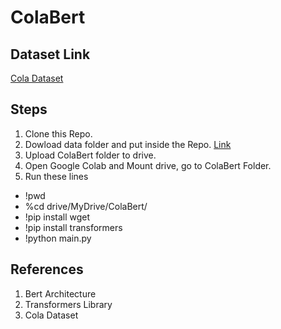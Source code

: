 # ColaBert

## Dataset Link 
[Cola Dataset](https://nyu-mll.github.io/CoLA/)

## Steps

1. Clone this Repo.
1. Dowload data folder and put inside the Repo. [Link](https://drive.google.com/drive/folders/1xfOlNLhQq-PgcfCYv1uPnbDV4qW63iXR?usp=sharing)
1. Upload ColaBert folder to drive.
1. Open Google Colab and Mount drive, go to ColaBert Folder.
1. Run these lines
  - !pwd
  - %cd drive/MyDrive/ColaBert/
  - !pip install wget
  - !pip install transformers
  - !python main.py

## References 

1. Bert Architecture
1. Transformers Library
1. Cola Dataset
